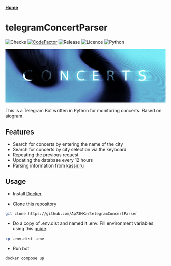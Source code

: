 [**Home**](/list)

# telegramConcertParser

![Checks](https://badgen.net/github/checks/ap73mka/telegramConcertParser)
[![CodeFactor](https://www.codefactor.io/repository/github/ap73mka/telegramconcertparser/badge)](https://www.codefactor.io/repository/github/ap73mka/telegramconcertparser)
![Release](https://badgen.net/github/release/ap73mka/telegramConcertParser)
![Licence](https://badgen.net/badge/Licence/MIT/blue)
![Python](https://badgen.net/badge/Python/3.10/blue?icon=pypi)

![banner](/assets/telegram-concerts.jpg)

This is a Telegram Bot written in Python for monitoring concerts. Based on [aiogram](https://github.com/aiogram/aiogram).

## Features

- Search for concerts by entering the name of the city
- Search for concerts by city selection via the keyboard
- Repeating the previous request
- Updating the database every 12 hours
- Parsing information from [kassir.ru](https://kassir.ru/)

## Usage

- Install [Docker](https://www.docker.com/)

- Clone this repository

```bash
git clone https://github.com/Ap73MKa/telegramConcertParser
```

- Do a copy of .env.dist and named it .env. Fill environment variables using this [guide](assets/env.md).

```bash
cp .env.dist .env
```

- Run bot

```bash
docker compose up
```